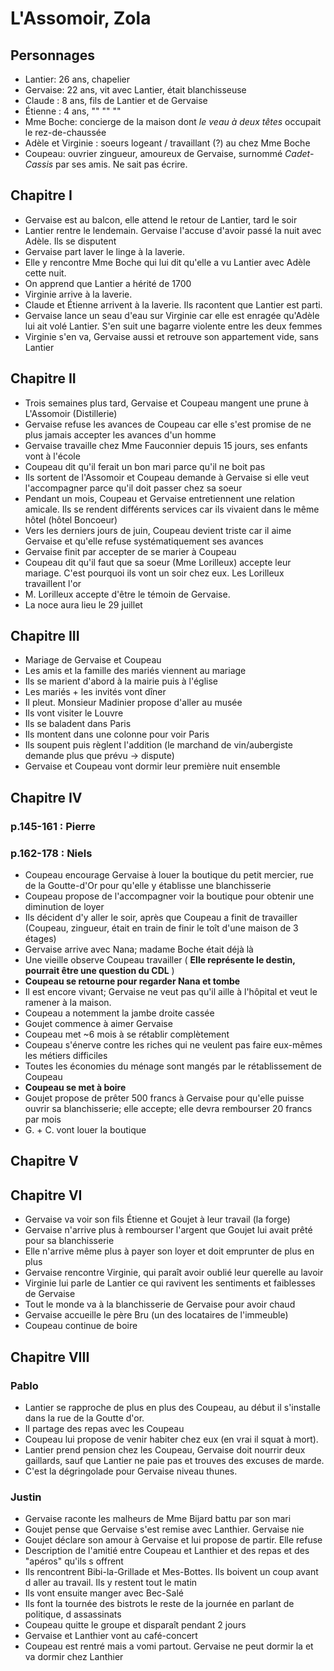 # L'Assomoir, Zola

## Personnages
- Lantier: 26 ans, chapelier
- Gervaise: 22 ans, vit avec Lantier, était blanchisseuse
- Claude : 8 ans, fils de Lantier et de Gervaise
- Étienne : 4 ans, "" "" ""
- Mme Boche: concierge de la maison dont *le veau à deux têtes* occupait le rez-de-chaussée
- Adèle et Virginie : soeurs logeant / travaillant (?) au chez Mme Boche
- Coupeau: ouvrier zingueur, amoureux de Gervaise, surnommé *Cadet-Cassis* par ses amis. Ne sait pas écrire.

## Chapitre I
- Gervaise est au balcon, elle attend le retour de Lantier, tard le soir
- Lantier rentre le lendemain. Gervaise l'accuse d'avoir passé la nuit avec Adèle. Ils se disputent
- Gervaise part laver le linge à la laverie.
- Elle y rencontre Mme Boche qui lui dit qu'elle a vu Lantier avec Adèle cette nuit.
- On apprend que Lantier a hérité de 1700
- Virginie arrive à la laverie.
- Claude et Étienne arrivent à la laverie. Ils racontent que Lantier est parti.
- Gervaise lance un seau d'eau sur Virginie car elle est enragée qu'Adèle lui ait volé Lantier. S'en suit une bagarre violente entre les deux femmes
- Virginie s'en va, Gervaise aussi et retrouve son appartement vide, sans Lantier

## Chapitre II
- Trois semaines plus tard, Gervaise et Coupeau mangent une prune à L'Assomoir (Distillerie)
- Gervaise refuse les avances de Coupeau car elle s'est promise de ne plus jamais accepter les avances d'un homme
- Gervaise travaille chez Mme Fauconnier depuis 15 jours, ses enfants vont à l'école
- Coupeau dit qu'il ferait un bon mari parce qu'il ne boit pas
- Ils sortent de l'Assomoir et Coupeau demande à Gervaise si elle veut l'accompagner parce qu'il doit passer chez sa soeur
- Pendant un mois, Coupeau et Gervaise entretiennent une relation amicale. Ils se rendent différents services car ils vivaient dans le même hôtel (hôtel Boncoeur)
- Vers les derniers jours de juin, Coupeau devient triste car il aime Gervaise et qu'elle refuse systématiquement ses avances
- Gervaise finit par accepter de se marier à Coupeau
- Coupeau dit qu'il faut que sa soeur (Mme Lorilleux) accepte leur mariage. C'est pourquoi ils vont un soir chez eux. Les Lorilleux travaillent l'or
- M. Lorilleux accepte d'être le témoin de Gervaise.
- La noce aura lieu le 29 juillet

## Chapitre III
- Mariage de Gervaise et Coupeau
- Les amis et la famille des mariés viennent au mariage
- Ils se marient d'abord à la mairie puis à l'église
- Les mariés + les invités vont dîner
- Il pleut. Monsieur Madinier propose d'aller au musée
- Ils vont visiter le Louvre
- Ils se baladent dans Paris
- Ils montent dans une colonne pour voir Paris
- Ils soupent puis règlent l'addition (le marchand de vin/aubergiste demande plus que prévu -> dispute)
- Gervaise et Coupeau vont dormir leur première nuit ensemble

## Chapitre IV
### p.145-161 : Pierre
### p.162-178 : Niels
- Coupeau encourage Gervaise à louer la boutique du petit mercier, rue de la Goutte-d'Or pour qu'elle y établisse une blanchisserie
- Coupeau propose de l'accompagner voir la boutique pour obtenir une diminution de loyer
- Ils décident d'y aller le soir, après que Coupeau a finit de travailler (Coupeau, zingueur, était en train de finir le toît d'une maison de 3 étages)
- Gervaise arrive avec Nana; madame Boche était déjà là
- Une vieille observe Coupeau travailler ( **Elle représente le destin, pourrait être une question du CDL** )
- **Coupeau se retourne pour regarder Nana et tombe**
- Il est encore vivant; Gervaise ne veut pas qu'il aille à l'hôpital et veut le ramener à la maison.
- Coupeau a notemment la jambe droite cassée
- Goujet commence à aimer Gervaise
- Coupeau met ~6 mois à se rétablir complètement
- Coupeau s'énerve contre les riches qui ne veulent pas faire eux-mêmes les métiers difficiles
- Toutes les économies du ménage sont mangés par le rétablissement de Coupeau
- **Coupeau se met à boire**
- Goujet propose de prêter 500 francs à Gervaise pour qu'elle puisse ouvrir sa blanchisserie; elle accepte; elle devra rembourser 20 francs par mois
- G. + C. vont louer la boutique
## Chapitre V
## Chapitre VI
- Gervaise va voir son fils Étienne et Goujet à leur travail (la forge)
- Gervaise n'arrive plus à rembourser l'argent que Goujet lui avait prêté pour sa blanchisserie 
- Elle n'arrive même plus à payer son loyer et doit emprunter de plus en plus
- Gervaise rencontre Virginie, qui paraît avoir oublié leur querelle au lavoir
- Virginie lui parle de Lantier ce qui ravivent les sentiments et faiblesses de Gervaise 
- Tout le monde va à la blanchisserie de Gervaise pour avoir chaud
- Gervaise accueille le père Bru (un des locataires de l'immeuble)
- Coupeau continue de boire

## Chapitre VIII
### Pablo
* Lantier se rapproche de plus en plus des Coupeau, au début il s'installe dans la rue de la Goutte d'or.
* Il partage des repas avec les Coupeau
* Coupeau lui propose de venir habiter chez eux (en vrai il squat à mort).
* Lantier prend pension chez les Coupeau, Gervaise doit nourrir deux gaillards, sauf que Lantier ne paie pas et trouves des excuses de marde.
* C'est la dégringolade pour Gervaise niveau thunes.
### Justin 
- Gervaise raconte les malheurs de Mme Bijard battu par son mari
- Goujet pense que Gervaise s'est remise avec Lanthier. Gervaise nie
- Goujet déclare son amour à Gervaise et lui propose de partir. Elle refuse
- Description de l'amitié entre Coupeau et Lanthier et des repas et des "apéros" qu'ils s offrent
- Ils rencontrent Bibi-la-Grillade et Mes-Bottes. Ils boivent un coup avant d aller au travail. Ils y restent tout le matin
- Ils vont ensuite manger avec Bec-Salé
- Ils font la tournée des bistrots le reste de la journée en parlant de politique, d assassinats
- Coupeau quitte le groupe et disparaît pendant 2 jours
- Gervaise et Lanthier vont au café-concert
- Coupeau est rentré mais a vomi partout. Gervaise ne peut dormir la et va dormir chez Lanthier
